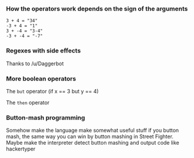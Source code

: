 ### How the operators work depends on the sign of the arguments

```
3 + 4 = "34"
-3 + 4 = "1"
3 + -4 = "3-4"
-3 + -4 = "-7"
```

### Regexes with side effects

Thanks to /u/Daggerbot


### More boolean operators
The `but` operator (if x == 3 but y == 4)

The `then` operator


### Button-mash programming

Somehow make the language make somewhat useful stuff if you button mash, the same way you can win by button mashing in Street Fighter. Maybe make the interpreter detect button mashing and output code like hackertyper
